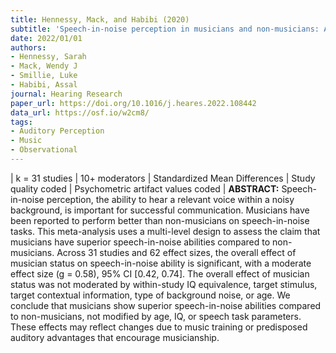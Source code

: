 ```yaml
---
title: Hennessy, Mack, and Habibi (2020)
subtitle: 'Speech‐in‐noise perception in musicians and non‐musicians: A multi‐level meta-analysis'
date: 2022/01/01
authors:
- Hennessy, Sarah
- Mack, Wendy J
- Smillie, Luke
- Habibi, Assal
journal: Hearing Research
paper_url: https://doi.org/10.1016/j.heares.2022.108442
data_url: https://osf.io/w2cm8/
tags:
- Auditory Perception
- Music
- Observational
---
```

| k = 31 studies | 10+ moderators | Standardized Mean Differences | Study quality coded | Psychometric artifact values coded | **ABSTRACT:** Speech-in-noise perception, the ability to hear a relevant voice within a noisy background, is important for successful communication. Musicians have been reported to perform better than non-musicians on speech-in-noise tasks. This meta-analysis uses a multi-level design to assess the claim that musicians have superior speech-in-noise abilities compared to non-musicians. Across 31 studies and 62 effect sizes, the overall effect of musician status on speech-in-noise ability is significant, with a moderate effect size (g = 0.58), 95% CI [0.42, 0.74]. The overall effect of musician status was not moderated by within-study IQ equivalence, target stimulus, target contextual information, type of background noise, or age. We conclude that musicians show superior speech-in-noise abilities compared to non-musicians, not modified by age, IQ, or speech task parameters. These effects may reflect changes due to music training or predisposed auditory advantages that encourage musicianship.
